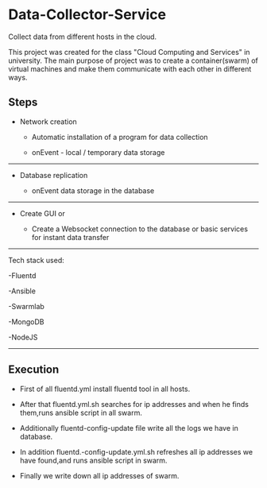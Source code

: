# Data-Collector-Service
Collect data from different hosts in the cloud.

This project was created for the class "Cloud Computing and Services" in university.
The main purpose of project was to create a container(swarm) of virtual machines and make them communicate with each other in different ways.

## Steps

+ Network creation

  * Automatic installation of a program for data collection

  * onEvent - local / temporary data storage

----------------------------------------------------------
+ Database replication

  * onEvent data storage in the database

----------------------------------------------------------
+ Create GUI or

  * Create a Websocket connection to the database or basic services for instant data transfer

-----------------------------------------------------------
Tech stack used:

-Fluentd

-Ansible

-Swarmlab

-MongoDB

-NodeJS

----------------------------------------------------------
## Execution

+ First of all fluentd.yml install fluentd tool in all hosts.

+ After that fluentd.yml.sh searches for ip addresses and when he finds them,runs ansible script in all swarm.

+ Additionally fluentd-config-update file write all the logs we have in database.

+ In addition fluentd.-config-update.yml.sh refreshes all ip addresses we have found,and runs ansible script in swarm.

+ Finally we write down all ip addresses of swarm.


